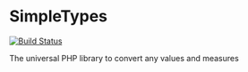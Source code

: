# SimpleTypes
[![Build Status](https://travis-ci.org/smetdenis/SimpleTypes.svg?branch=master)](https://travis-ci.org/smetdenis/SimpleTypes)


The universal PHP library to convert any values and measures
